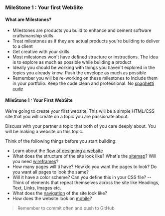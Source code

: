 ### MileStone 1 : Your first WebSite 

#### What are Milestones?
- Milestones are products you build to enhance and cement
software craftsmanship skills
- Treat milestones as if they are actual products you're building to deliver to a client 
- Get creative with your skills
- Most milestones won't have defined structure or instructions. The idea is to explore as much as possible while building a product
- Ideally you should be working with things you haven't explored in the topics you already know. Push the envelope as much as possible  
- Remember you will be re-working on these milestones to include them in your portfolio. Keep the code clean and professional. No [spaghetti code](https://jaxenter.com/the-dangers-of-spaghetti-code-117807.html)



#### MileStone 1 : Your First WebSite

We're going to create your first website. This will be a simple HTML/CSS site that you will create on a topic you are passionate about. 

Discuss with your partner a topic that both of you care deeply about. You will be making a website on this topic. 

Think of the following things before you start building:

- Learn about the [flow of designing a website](https://jgthms.com/web-design-in-4-minutes/)
- What does the structure of the site look like? What's the [sitemap](https://support.google.com/webmasters/answer/156184?hl=en)? Will you need [wireframes](https://webdesign.tutsplus.com/articles/a-beginners-guide-to-wireframing--webdesign-7399)?
- How many pages will ti have? How do you want the pages to look? Do you want all pages to look the same? 
- Will it have a color scheme? Can you define this in your CSS file?
-- Think of elements that repeat themselves across the site like Headings, Text, Links, Images etc.
- What does the [navigation](https://blog.kissmetrics.com/common-website-navigation-mistakes/) of the site look like?
- How does the website look on [mobile](https://developers.google.com/web/tools/chrome-devtools/device-mode/emulate-mobile-viewports)?


> Remember to commit often and push to GitHub